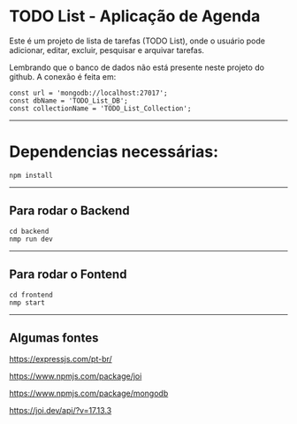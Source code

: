 # TODO List - Aplicação de Agenda

Este é um projeto de lista de tarefas (TODO List), onde o usuário pode adicionar, editar, excluir, pesquisar e arquivar tarefas.

Lembrando que o banco de dados não está presente neste projeto do github.
A conexão é feita em:

```
const url = 'mongodb://localhost:27017';
const dbName = 'TODO_List_DB';
const collectionName = 'TODO_List_Collection';
``` 

-----
# Dependencias necessárias:
``` 
npm install 
``` 
---

## Para rodar o Backend
```
cd backend
nmp run dev 
```
----
## Para rodar o Fontend

```
cd frontend
nmp start
```
----
## Algumas fontes

https://expressjs.com/pt-br/

https://www.npmjs.com/package/joi

https://www.npmjs.com/package/mongodb

https://joi.dev/api/?v=17.13.3
